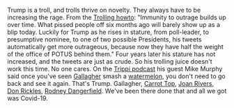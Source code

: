 Trump is a troll, and trolls thrive on novelty. They always have to be increasing the rage. From the <a href="http://this.how/trolls/">Trolling howto</a>: "Immunity to outrage builds up over time. What pissed people off six months ago will barely show up as a blip today. Luckily for Trump as he rises in stature, from poll-leader, to presumptive nominee, to one of two possible Presidents, his tweets automatically get more outrageous, because now they have half the weight of the office of POTUS behind them." Four years later his stature has not increased, and the tweets are just as crude. So his trolling juice doesn't work this time. No one cares. On the <a href="https://podcasts.apple.com/us/podcast/mike-murphy-joins-the-show-early-vote-last-stops-gop-future/id1523896927?i=1000496212559">Trippi podcast</a> his guest Mike Murphy said once you've seen <a href="https://en.wikipedia.org/wiki/Gallagher_(comedian)">Gallagher</a> smash a <a href="https://www.youtube.com/watch?v=Nxls1KnKCA4">watermelon</a>, you don't need to go back and see it again. That's Trump. Gallagher, <a href="https://en.wikipedia.org/wiki/Carrot_Top">Carrot Top</a>, <a href="https://en.wikipedia.org/wiki/Joan_Rivers">Joan Rivers</a>, <a href="https://en.wikipedia.org/wiki/Don_Rickles">Don Rickles</a>, <a href="https://en.wikipedia.org/wiki/Rodney_Dangerfield">Rodney Dangerfield</a>. We've been there done that and all we got was Covid-19.

